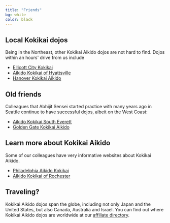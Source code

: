 ```yaml
---
title: "Friends"
bg: white
color: black
---
```



## Local Kokikai dojos
Being in the Northeast, other Kokikai Aikido dojos are not hard to find. Dojos within an hours' drive from 
us include

+ <a href="http://ellicottcityaikido.com" target="_blank">Ellicott City Kokikai</a>
+ <a href="http://capital-aikido.org" target="_blank">Aikido Kokikai of Hyattsville</a>
+ <a href="http://hanoveraikido.com" target="_blank">Hanover Kokikai Aikido</a>

## Old friends

Colleagues that Abhijit Sensei started practice with many years ago in Seattle continue to have successful dojos, 
albeit on the West Coast:

+ <a href="http://www.everettaikido.com" target="_blank">Aikido Kokikai South Everett</a>
+ <a href="http://www.goldengatekokikai.com" target="_blank">Golden Gate Kokikai Aikido</a>

## Learn more about Kokikai Aikido

Some of our colleagues have very informative websites about Kokikai Aikido.

+ <a href="http://www.philadelphia-aikido.com" target="_blank">Philadelphia Aikido Kokikai</a>
+ <a href="http://bodymindandmodem.com/" target="_blank">Aikido Kokikai of Rochester</a>

## Traveling?

Kokikai Aikido dojos span the globe, including not only Japan and the United States, but also Canada,
Australia and Israel. You can find out where Kokikai Aikido dojos are worldwide at our 
<a href="http://www.kokikai.org/directory" target="_blank">affiliate directory</a>. 

